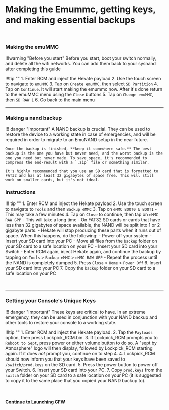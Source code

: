 # Making the Emummc, getting keys, and making essential backups 

&nbsp;

### Making the emuMMC

!!!warning "Before you start"
    Before you start, boot your switch normally, and delete all the wifi networks. You can add them back to your sysnand after completing this guide

!!!tip ""
    1. Enter RCM and inject the Hekate payload
    2. Use the touch screen to navigate to `emuMMC`
    3. Tap on `Create emuMMC`, then select `SD Partition`
    4. Tap on `Continue`. It will start making the emummc now. After it's done return to the emuMMC menu using the `Close` buttons
    5. Tap on `Change emuMMC`, then `SD RAW 1`
    6. Go back to the main menu

-----

### Making a nand backup


!!! danger "Important"
    A NAND backup is crucial. They can be used to restore the device to a working state in case of emergencies, and will be required in order to migrate to an EmuNAND setup in the near future.

	Once the backup is finished, **keep it somewhere safe.** The best backup is the one you have but never need, and the worst backup is the one you need but never made. To save space, it's recommended to compress the end-result with a `.zip` file or something similar.

	It's highly recommended that you use an SD card that is formatted to FAT32 and has at least 32 gigabytes of space free. This will still work on smaller cards, but it's not ideal.

### Instructions

!!! tip ""
    1. Enter RCM and inject the Hekate payload
    2. Use the touch screen to navigate to `Tools` and then `Backup eMMC`
    3. Tap on `eMMC BOOT0 & BOOT1`
       - This may take a few minutes
    4. Tap on `Close` to continue, then tap on `eMMC RAW GPP`
       - This will take a long time
       - On FAT32 SD cards or cards that have less than 32 gigabytes of space available, the NAND will be split into 1 or 2 gigabyte parts.
          - Hekate will stop producing these parts when it runs out of space. When this happens, do the following:
          - Power off your system
          - Insert your SD card into your PC
          - Move all files from the `backup` folder on your SD card to a safe location on your PC
          - Insert your SD card into your Switch
          - Enter RCM again, inject Hekate again, and continue the backup by tapping on `Tools` > `Backup eMMC` > `eMMC RAW GPP`
          - Repeat the process until the NAND is completely dumped
    5. Press `Close` > `Home` > `Power Off`
    6. Insert your SD card into your PC
    7. Copy the `backup` folder on your SD card to a safe location on your PC

&nbsp;

-----

### Getting your Console's Unique Keys

!!! danger "Important"
    These keys are critical to have. In an extreme emergency, they can be used in conjunction with your NAND backup and other tools to restore your console to a working state.

!!!tip ""
    1. Enter RCM and inject the Hekate payload.
    2. Tap the `Payloads` option, then press Lockpick_RCM.bin.
    3. If Lockpick_RCM prompts you to `Reboot to Sept`, press power or either volume button to do so. A "sept by Atmosphere" logo will then display, followed by Lockpick_RCM starting again. If it does *not* prompt you, continue on to step 4.
    4. Lockpick_RCM should now inform you that your keys have been saved to `/switch/prod.keys` on the SD card.
    5. Press the power button to power off your Switch.
    6. Insert your SD card into your PC.
    7. Copy `prod.keys` from the `switch` folder on your SD card to a safe location on your PC (it is suggested to copy it to the same place that you copied your NAND backup to).

&nbsp;

#### [Continue to Launching CFW <i class="fa fa-arrow-circle-right fa-lg"></i>](launching_cfw.md)
